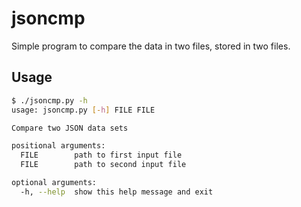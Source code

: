 # jsoncmp

Simple program to compare the data in two files, stored in two files.

## Usage
```bash
$ ./jsoncmp.py -h
usage: jsoncmp.py [-h] FILE FILE

Compare two JSON data sets

positional arguments:
  FILE        path to first input file
  FILE        path to second input file

optional arguments:
  -h, --help  show this help message and exit
```
